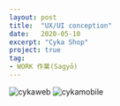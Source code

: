 ```yaml
---
layout: post
title:  "UX/UI conception"
date:   2020-05-10
excerpt: "Cyka Shop"
project: true
tag:
- WORK 作業(Sagyō)
---
```

![cykaweb](https://i.ibb.co/khpWgDp/cykaprezweb.jpg)
![cykamobile](https://i.ibb.co/Sdf3LtX/cykaprezmobile.jpg) 

